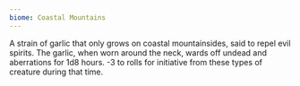 ```yaml
---
biome: Coastal Mountains
---
```

A strain of garlic that only grows on coastal mountainsides, said to repel evil spirits. The garlic, when worn around the neck, wards off undead and aberrations for 1d8 hours. -3 to rolls for initiative from these types of creature during that time. 

